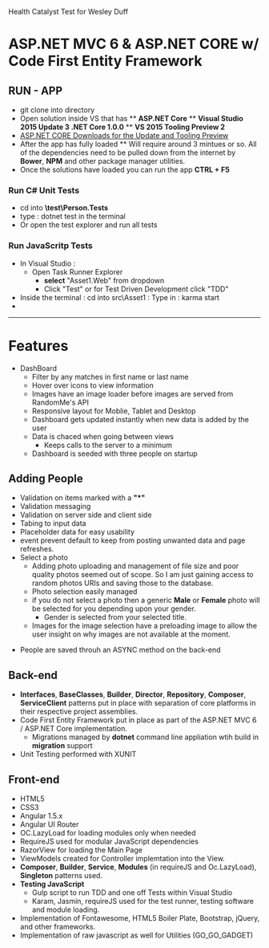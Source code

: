  Health Catalyst Test for Wesley Duff

# ASP.NET MVC 6 & ASP.NET CORE w/ Code First Entity Framework

## RUN - APP

* git clone into directory
* Open solution inside VS that has 
** __ASP.NET Core__
** __Visual Studio 2015 Update 3 .NET Core 1.0.0__
** __VS 2015 Tooling Preview 2__
* [ASP.NET CORE Downloads for the Update and Tooling Preview](https://www.google.com)
* After the app has fully loaded
** Will require around 3 mintues or so. All of the dependencies need to be pulled down from the internet by __Bower__, __NPM__ and other package manager utilities.
* Once the solutions have loaded you can run the app __CTRL + F5__

### Run C# Unit Tests
* cd into __\test\Person.Tests__
* type : dotnet test in the terminal
* Or open the test explorer and run all tests

### Run JavaScritp Tests
* In Visual Studio : 
  - Open Task Runner Explorer
    - __select__ "Asset1.Web" from dropdown
    - Click "Test" or for Test Driven Development click "TDD"
* Inside the terminal : cd into src\Asset1 : Type in : karma start
* 
-----

# Features

* DashBoard
  - Filter by any matches in first name or last name
  - Hover over icons to view information
  - Images have an image loader before images are served from RandomMe's API
  - Responsive layout for Moblie, Tablet and Desktop
  - Dashboard gets updated instantly when new data is added by the user
  - Data is chaced when going between views
    - Keeps calls to the server to a minimum
  - Dashboard is seeded with three people on startup

## Adding People

* Validation on items marked with a __"*"__
* Validation messaging
* Validation on server side and client side
* Tabing to input data
* Placeholder data for easy usability
* event prevent default to keep from posting unwanted data and page refreshes.
* Select a photo
  - Adding photo uploading and management of file size and poor quality photos seemed out of scope. So I am just gaining access to random photos URIs and saving those to the database.
  - Photo selection easily managed
  - if you do not select a photo then a generic __Male__ or __Female__ photo will be selected for you depending upon your gender.
    - Gender is selected from your selected title.
  - Images for the image selection have a preloading image to allow the user insight on why images are not available at the moment.
- People are saved throuh an ASYNC method on the back-end

## Back-end

- __Interfaces__, __BaseClasses__, __Builder__, __Director__, __Repository__, __Composer__, __ServiceClient__ patterns put in place with separation of core platforms in their respective project assemblies.
- Code First Entity Framework put in place as part of the ASP.NET MVC 6 / ASP.NET Core implementation.
  - Migrations managed by __dotnet__ command line appliation wtih build in __migration__ support
- Unit Testing performed with XUNIT


## Front-end 

- HTML5
- CSS3
- Angular 1.5.x
- Angular UI Router
- OC.LazyLoad for loading modules only when needed
- RequireJS used for modular JavaScript dependencies
- RazorView for loading the Main Page
- ViewModels created for Controller implemtation into the View.
- __Composer__, __Builder__, __Service__, __Modules__ (in requireJS and Oc.LazyLoad), __Singleton__ patterns used.
- __Testing JavaScript__
  - Gulp script to run TDD and one off Tests within Visual Studio
  - Karam, Jasmin, requireJS used for the test runner, testing software and module loading.
- Implementation of Fontawesome, HTML5 Boiler Plate, Bootstrap, jQuery, and other frameworks.
- Implementation of raw javascript as well for Utilities (GO_GO_GADGET)





